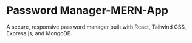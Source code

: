 # Password Manager-MERN-App
A secure, responsive password manager built with React, Tailwind CSS, Express.js, and MongoDB.
